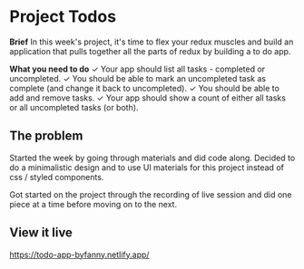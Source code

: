 # Project Todos

**Brief**
In this week's project, it's time to flex your redux muscles and build an application that pulls together all the parts of redux by building a to do app.

**What you need to do**
✓ Your app should list all tasks - completed or uncompleted.
✓ You should be able to mark an uncompleted task as complete (and change it back to uncompleted).
✓ You should be able to add and remove tasks.
✓ Your app should show a count of either all tasks or all uncompleted tasks (or both).

## The problem

Started the week by going through materials and did code along. Decided to do a minimalistic design and to use UI materials for this project instead of css / styled components.

Got started on the project through the recording of live session and did one piece at a time before moving on to the next.

## View it live

https://todo-app-byfanny.netlify.app/
